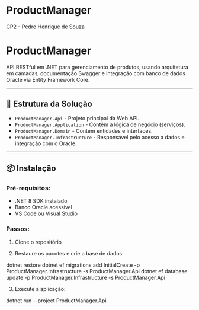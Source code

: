 # ProductManager

CP2 - Pedro Henrique de Souza

# ProductManager

API RESTful em .NET para gerenciamento de produtos, usando arquitetura em camadas, documentação Swagger e integração com banco de dados Oracle via Entity Framework Core.

---

## 🧱 Estrutura da Solução

- `ProductManager.Api` - Projeto principal da Web API.
- `ProductManager.Application` - Contém a lógica de negócio (serviços).
- `ProductManager.Domain` - Contém entidades e interfaces.
- `ProductManager.Infrastructure` - Responsável pelo acesso a dados e integração com o Oracle.

---

## 📦 Instalação

### Pré-requisitos:

- .NET 8 SDK instalado
- Banco Oracle acessível
- VS Code ou Visual Studio

### Passos:

1. Clone o repositório

2. Restaure os pacotes e crie a base de dados:

dotnet restore
dotnet ef migrations add InitialCreate -p ProductManager.Infrastructure -s ProductManager.Api
dotnet ef database update -p ProductManager.Infrastructure -s ProductManager.Api

3. Execute a aplicação:

dotnet run --project ProductManager.Api
